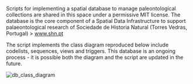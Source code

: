 
Scripts for implementing a spatial database to manage paleontological collections are shared in this space under a permissive MIT license. 
The database is the core component of a Spatial Data Infrastructure to support palaeontological research of Sociedade de Historia Natural (Torres Vedras, Portugal) > www.shn.pt

The script implements the class diagram reproduced below include codelists, sequences, views and triggers. This database is an ongoing process - it is possible both the diagram and the script are updated in the future.

![db_class_diagram](https://user-images.githubusercontent.com/6665872/124335113-7dae8280-db99-11eb-9581-ce357e296c94.png)
